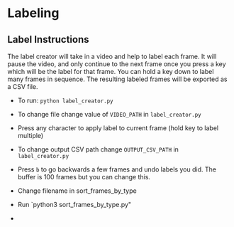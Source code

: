 # Labeling

## Label Instructions

The label creator will take in a video and help to label each frame. It will pause the video, and only continue to the next frame once you press a key which will be the label for that frame. You can hold a key down to label many frames in sequence. The resulting labeled frames will be exported as a CSV file. 

- To run: `python label_creator.py`
- To change file change value of `VIDEO_PATH` in `label_creator.py`
- Press any character to apply label to current frame (hold key to label multiple)
- To change output CSV path change `OUTPUT_CSV_PATH` in `label_creator.py`
- Press `b` to go backwards a few frames and undo labels you did. The buffer is 100 frames but you can change this.

- Change filename in sort_frames_by_type
- Run `python3 sort_frames_by_type.py"
- 
